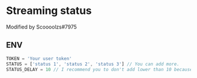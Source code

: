 # Streaming status
Modified by Scoooolzs#7975

## ENV
```js
TOKEN = 'Your user token'
STATUS = ['status 1', 'status 2', 'status 3'] // You can add more.
STATUS_DELAY = 10 // I recommend you to don't add lower than 10 because you can get banned.
```
